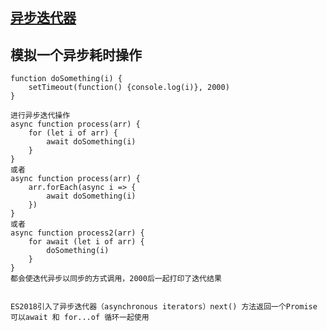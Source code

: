 ## [异步迭代器](https://developer.mozilla.org/en-US/docs/Web/JavaScript/Reference/Statements/for-await...of)


## 模拟一个异步耗时操作
```
function doSomething(i) {
	setTimeout(function() {console.log(i)}, 2000)
}

进行异步迭代操作
async function process(arr) {
	for (let i of arr) {
		await doSomething(i)
	}
}
或者
async function process(arr) {
	arr.forEach(async i => {
		await doSomething(i)
	})
}
或者
async function process2(arr) {
	for await (let i of arr) {
		doSomething(i)
	}
}
都会使迭代异步以同步的方式调用，2000后一起打印了迭代结果


ES2018引入了异步迭代器（asynchronous iterators）next() 方法返回一个Promise
可以await 和 for...of 循环一起使用

```